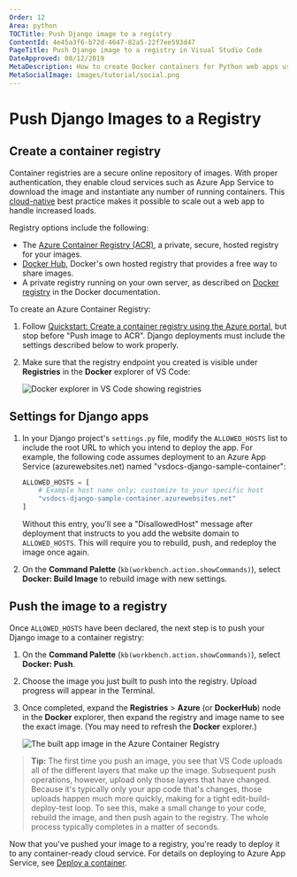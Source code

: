 ```yaml
---
Order: 12
Area: python
TOCTitle: Push Django image to a registry
ContentId: 4e45a3f6-b72d-4647-82a5-22f7ee593d47
PageTitle: Push Django image to a registry in Visual Studio Code
DateApproved: 08/12/2019
MetaDescription: How to create Docker containers for Python web apps using the VS Code docker extension
MetaSocialImage: images/tutorial/social.png
---
```


# Push Django Images to a Registry

## Create a container registry

Container registries are a secure online repository of images. With proper authentication, they enable cloud services such as Azure App Service to download the image and instantiate any number of running containers. This [cloud-native](https://azure.microsoft.com/en-us/overview/cloudnative/) best practice makes it possible to scale out a web app to handle increased loads.

Registry options include the following:

- The [Azure Container Registry (ACR)](https://azure.microsoft.com/services/container-registry/), a private, secure, hosted registry for your images.
- [Docker Hub](https://hub.docker.com/), Docker's own hosted registry that provides a free way to share images.
- A private registry running on your own server, as described on [Docker registry](https://docs.docker.com/registry/) in the Docker documentation.

To create an Azure Container Registry:

1. Follow [Quickstart: Create a container registry using the Azure portal](https://docs.microsoft.com/azure/container-registry/container-registry-get-started-portal), but stop before "Push image to ACR". Django deployments must include the settings described below to work properly.

2. Make sure that the registry endpoint you created is visible under **Registries** in the **Docker** explorer of VS Code:

    ![Docker explorer in VS Code showing registries](images/create-containers/registries.png)

## Settings for Django apps
1. In your Django project's `settings.py` file, modify the `ALLOWED_HOSTS` list to include the root URL to which you intend to deploy the app. For example, the following code assumes deployment to an Azure App Service (azurewebsites.net) named "vsdocs-django-sample-container":

    ```python
    ALLOWED_HOSTS = [
        # Example host name only; customize to your specific host
        "vsdocs-django-sample-container.azurewebsites.net"
    ]
    ```

    Without this entry, you'll see a "DisallowedHost" message after deployment that instructs to you add the website domain to `ALLOWED_HOSTS`. This will require you to rebuild, push, and redeploy the image once again.

1. On the **Command Palette** (`kb(workbench.action.showCommands)`), select **Docker: Build Image** to rebuild image with new settings.

## Push the image to a registry

Once `ALLOWED_HOSTS` have been declared, the next step is to push your Django image to a container registry:

1. On the **Command Palette** (`kb(workbench.action.showCommands)`), select **Docker: Push**.

2. Choose the image you just built to push into the registry. Upload progress will appear in the Terminal.

3. Once completed, expand the **Registries** > **Azure** (or **DockerHub**) node in the **Docker** explorer, then expand the registry and image name to see the exact image. (You may need to refresh the **Docker** explorer.)

    ![The built app image in the Azure Container Registry](images/create-containers/image-in-acr.png)

> **Tip:** The first time you push an image, you see that VS Code uploads all of the different layers that make up the image. Subsequent push operations, however, upload only those layers that have changed. Because it's typically only your app code that's changes, those uploads happen much more quickly, making for a tight edit-build-deploy-test loop. To see this, make a small change to your code, rebuild the image, and then push again to the registry. The whole process typically completes in a matter of seconds.

Now that you've pushed your image to a registry, you're ready to deploy it to any container-ready cloud service. For details on deploying to Azure App Service, see [Deploy a container](https://docs.microsoft.com/azure/python/tutorial-deploy-containers-01).